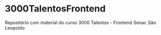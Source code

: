 # 3000TalentosFrontend
Repositório com material do curso 3000 Talentos -  Frontend  Senac São Leopoldo
